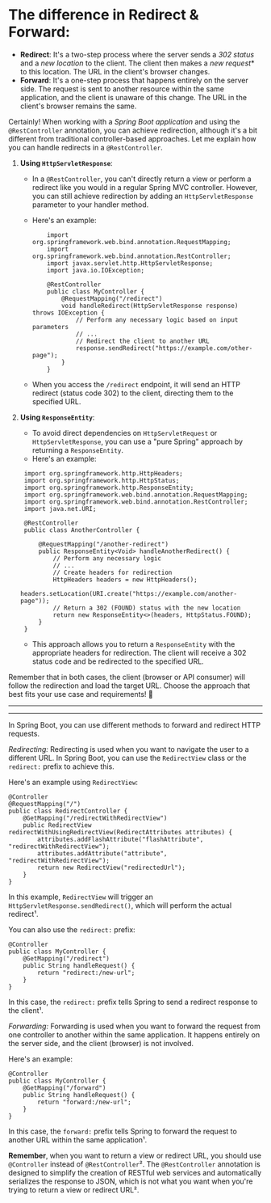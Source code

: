 # The difference in Redirect & Forward:

- **Redirect**: It's a two-step process where the server sends a *302 status* and a *new location* to the client. The client then makes a *new request** to this location. The URL in the client's browser changes.
- **Forward**: It's a one-step process that happens entirely on the server side. The request is sent to another resource within the same application, and the client is unaware of this change. The URL in the client's browser remains the same.








Certainly! When working with a *Spring Boot application* and using the `@RestController` annotation, you can achieve redirection, although it's a bit different from traditional controller-based approaches. Let me explain how you can handle redirects in a `@RestController`.

1. **Using `HttpServletResponse`**:
   - In a `@RestController`, you can't directly return a view or perform a redirect like you would in a regular Spring MVC controller. However, you can still achieve redirection by adding an `HttpServletResponse` parameter to your handler method.
   - Here's an example:
      ```
          import org.springframework.web.bind.annotation.RequestMapping;
          import org.springframework.web.bind.annotation.RestController;
          import javax.servlet.http.HttpServletResponse;
          import java.io.IOException;

          @RestController
          public class MyController {
              @RequestMapping("/redirect")
              void handleRedirect(HttpServletResponse response) throws IOException {
                  // Perform any necessary logic based on input parameters
                  // ...
                  // Redirect the client to another URL
                  response.sendRedirect("https://example.com/other-page");
              }
          }
      ```

   - When you access the `/redirect` endpoint, it will send an HTTP redirect (status code 302) to the client, directing them to the specified URL.

2. **Using `ResponseEntity`**:
   - To avoid direct dependencies on `HttpServletRequest` or `HttpServletResponse`, you can use a "pure Spring" approach by returning a `ResponseEntity`.
   - Here's an example:

    ```
     import org.springframework.http.HttpHeaders;
     import org.springframework.http.HttpStatus;
     import org.springframework.http.ResponseEntity;
     import org.springframework.web.bind.annotation.RequestMapping;
     import org.springframework.web.bind.annotation.RestController;
     import java.net.URI;

     @RestController
     public class AnotherController {

         @RequestMapping("/another-redirect")
         public ResponseEntity<Void> handleAnotherRedirect() {
             // Perform any necessary logic
             // ...
             // Create headers for redirection
             HttpHeaders headers = new HttpHeaders();
             headers.setLocation(URI.create("https://example.com/another-page"));
             // Return a 302 (FOUND) status with the new location
             return new ResponseEntity<>(headers, HttpStatus.FOUND);
         }
     }
    ```

   - This approach allows you to return a `ResponseEntity` with the appropriate headers for redirection. The client will receive a 302 status code and be redirected to the specified URL.

Remember that in both cases, the client (browser or API consumer) will follow the redirection and load the target URL. Choose the approach that best fits your use case and requirements! 🚀



---
---
In Spring Boot, you can use different methods to forward and redirect HTTP requests.

*Redirecting:*
Redirecting is used when you want to navigate the user to a different URL. In Spring Boot, you can use the `RedirectView` class or the `redirect:` prefix to achieve this.

Here's an example using `RedirectView`:

```
@Controller
@RequestMapping("/")
public class RedirectController {
    @GetMapping("/redirectWithRedirectView")
    public RedirectView redirectWithUsingRedirectView(RedirectAttributes attributes) {
        attributes.addFlashAttribute("flashAttribute", "redirectWithRedirectView");
        attributes.addAttribute("attribute", "redirectWithRedirectView");
        return new RedirectView("redirectedUrl");
    }
}
```

In this example, `RedirectView` will trigger an `HttpServletResponse.sendRedirect()`, which will perform the actual redirect¹.

You can also use the `redirect:` prefix:

```ß
@Controller
public class MyController {
    @GetMapping("/redirect")
    public String handleRequest() {
        return "redirect:/new-url";
    }
}
```

In this case, the `redirect:` prefix tells Spring to send a redirect response to the client¹.

*Forwarding:*
Forwarding is used when you want to forward the request from one controller to another within the same application. It happens entirely on the server side, and the client (browser) is not involved.

Here's an example:
```
@Controller
public class MyController {
    @GetMapping("/forward")
    public String handleRequest() {
        return "forward:/new-url";
    }
}
```

In this case, the `forward:` prefix tells Spring to forward the request to another URL within the same application¹.

**Remember**, when you want to return a view or redirect URL, you should use `@Controller` instead of `@RestController`². The `@RestController` annotation is designed to simplify the creation of RESTful web services and automatically serializes the response to JSON, which is not what you want when you're trying to return a view or redirect URL².
